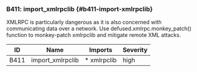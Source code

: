 ### B411: import_xmlrpclib {#b411-import-xmlrpclib}

XMLRPC is particularly dangerous as it is also concerned with communicating
data over a network. Use defused.xmlrpc.monkey_patch() function to monkey-patch
xmlrpclib and mitigate remote XML attacks.

|  ID  |       Name       |   Imports   | Severity |
|------|------------------|-------------|----------|
| B411 | import_xmlrpclib | * xmlrpclib | high     |

